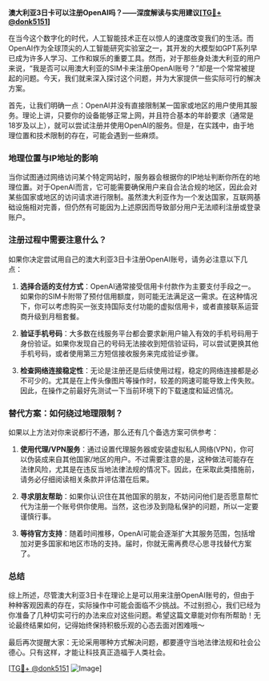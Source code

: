**澳大利亚3日卡可以注册OpenAI吗？——深度解读与实用建议[[TG💪+ @donk5151](https://t.me/s/donk5151)]**

在当今这个数字化的时代，人工智能技术正在以惊人的速度改变我们的生活。而OpenAI作为全球顶尖的人工智能研究实验室之一，其开发的大模型如GPT系列早已成为许多人学习、工作和娱乐的重要工具。然而，对于那些身处澳大利亚的用户来说，“我是否可以用澳大利亚的SIM卡来注册OpenAI账号？”却是一个常常被提起的问题。今天，我们就来深入探讨这个问题，并为大家提供一些实际可行的解决方案。

首先，让我们明确一点：OpenAI并没有直接限制某一国家或地区的用户使用其服务。理论上讲，只要你的设备能够正常上网，并且符合基本的年龄要求（通常是18岁及以上），就可以尝试注册并使用OpenAI的服务。但是，在实践中，由于地理位置和技术限制的存在，可能会遇到一些麻烦。

### 地理位置与IP地址的影响

当你试图通过网络访问某个特定网站时，服务器会根据你的IP地址判断你所在的地理位置。对于OpenAI而言，它可能需要确保用户来自合法合规的地区，因此会对某些国家或地区的访问请求进行限制。虽然澳大利亚作为一个发达国家，互联网基础设施相对完善，但仍然有可能因为上述原因而导致部分用户无法顺利注册或登录账户。

### 注册过程中需要注意什么？

如果你决定尝试用自己的澳大利亚3日卡注册OpenAI账号，请务必注意以下几点：

1. **选择合适的支付方式**：OpenAI通常接受信用卡付款作为主要支付手段之一。如果你的SIM卡附带了预付信用额度，则可能无法满足这一需求。在这种情况下，你可以考虑购买一张支持国际支付功能的虚拟信用卡，或者直接联系运营商升级到月租套餐。
   
2. **验证手机号码**：大多数在线服务平台都会要求新用户输入有效的手机号码用于身份验证。如果你发现自己的号码无法接收到短信验证码，可以尝试更换其他手机号码，或者使用第三方短信接收服务来完成验证步骤。

3. **检查网络连接稳定性**：无论是注册还是后续使用过程，稳定的网络连接都是必不可少的。尤其是在上传头像图片等操作时，较差的网速可能导致上传失败。因此，在操作之前最好先测试一下当前环境下的下载速度和延迟情况。

### 替代方案：如何绕过地理限制？

如果以上方法对你来说都行不通，那么还有几个备选方案可供参考：

1. **使用代理/VPN服务**：通过设置代理服务器或安装虚拟私人网络(VPN)，你可以伪装成来自其他国家/地区的用户。不过需要注意的是，这种做法可能存在法律风险，尤其是在违反当地法律法规的情况下。因此，在采取此类措施前，请务必仔细阅读相关条款并评估潜在后果。

2. **寻求朋友帮助**：如果你认识住在其他国家的朋友，不妨问问他们是否愿意帮忙代为注册一个账号供你使用。当然，这也涉及到隐私保护的问题，所以一定要谨慎行事。

3. **等待官方支持**：随着时间推移，OpenAI可能会逐渐扩大其服务范围，包括增加对更多国家和地区市场的支持。届时，你就无需再费尽心思寻找替代方案了。

### 总结

综上所述，尽管澳大利亚3日卡在理论上是可以用来注册OpenAI账号的，但由于种种客观因素的存在，实际操作中可能会面临不少挑战。不过别担心，我们已经为你准备了几种切实可行的办法来应对这些问题。希望这篇文章能对你有所帮助！无论最终结果如何，记得始终保持积极乐观的心态去面对困难哦～

最后再次提醒大家：无论采用哪种方式解决问题，都要遵守当地法律法规和社会公德心。只有这样，才能让科技真正造福于人类社会。

[[TG💪+ @donk5151](https://t.me/s/donk5151) ![Image](https://i.postimg.cc/rwNCRYN7/Snipaste-2025-04-30-17-27-05.png)]